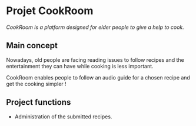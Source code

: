 # Projet CookRoom

_CookRoom is a platform designed for elder people to give a help to cook._

## Main concept

Nowadays, old people are facing reading issues to follow recipes and the entertainment they can have while cooking is less important.

CookRoom enables people to follow an audio guide for a chosen recipe and get the cooking simpler !

## Project functions

- Administration of the submitted recipes.